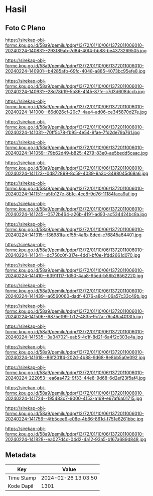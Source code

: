 # Hasil

## Foto C Plano

https://sirekap-obj-formc.kpu.go.id/58a9/pemilu/pdpr/13/72/01/10/06/1372011006010-20240224-140831--293f89ab-7d84-40f4-bb88-be4373269505.jpg

https://sirekap-obj-formc.kpu.go.id/58a9/pemilu/pdpr/13/72/01/10/06/1372011006010-20240224-140901--b4285afb-69fc-4048-a885-4073bc95efe8.jpg

https://sirekap-obj-formc.kpu.go.id/58a9/pemilu/pdpr/13/72/01/10/06/1372011006010-20240224-140931--28d78b19-5b86-4f45-87fe-c7d3d608dccb.jpg

https://sirekap-obj-formc.kpu.go.id/58a9/pemilu/pdpr/13/72/01/10/06/1372011006010-20240224-141000--66d026cf-20c7-4ae4-ad06-ce345870d27e.jpg

https://sirekap-obj-formc.kpu.go.id/58a9/pemilu/pdpr/13/72/01/10/06/1372011006010-20240224-141031--70ff5c78-fb95-4e54-9fae-7fd2de79a761.jpg

https://sirekap-obj-formc.kpu.go.id/58a9/pemilu/pdpr/13/72/01/10/06/1372011006010-20240224-141059--79b62d49-b825-4279-83e0-ae5bedd5caac.jpg

https://sirekap-obj-formc.kpu.go.id/58a9/pemilu/pdpr/13/72/01/10/06/1372011006010-20240224-141123--0d872899-8c59-4039-9a3c-3498045d69a6.jpg

https://sirekap-obj-formc.kpu.go.id/58a9/pemilu/pdpr/13/72/01/10/06/1372011006010-20240224-141151--a5fb127e-8b1c-4cc8-9d76-11184faca9af.jpg

https://sirekap-obj-formc.kpu.go.id/58a9/pemilu/pdpr/13/72/01/10/06/1372011006010-20240224-141245--0572b464-a26b-4191-ad93-ac534424bc8a.jpg

https://sirekap-obj-formc.kpu.go.id/58a9/pemilu/pdpr/13/72/01/10/06/1372011006010-20240224-141315--f36981fa-cf55-4afb-8ded-c76845a64401.jpg

https://sirekap-obj-formc.kpu.go.id/58a9/pemilu/pdpr/13/72/01/10/06/1372011006010-20240224-141341--dc750c0f-317e-4dd1-bf0e-1fdd2661d070.jpg

https://sirekap-obj-formc.kpu.go.id/58a9/pemilu/pdpr/13/72/01/10/06/1372011006010-20240224-141410--6391f117-1d50-4aa8-95ed-b56b28562220.jpg

https://sirekap-obj-formc.kpu.go.id/58a9/pemilu/pdpr/13/72/01/10/06/1372011006010-20240224-141439--a6560060-dadf-4076-a8c4-06a57c33c49b.jpg

https://sirekap-obj-formc.kpu.go.id/58a9/pemilu/pdpr/13/72/01/10/06/1372011006010-20240224-141506--6875ef99-f7f2-4835-9c2a-76c49a4013f5.jpg

https://sirekap-obj-formc.kpu.go.id/58a9/pemilu/pdpr/13/72/01/10/06/1372011006010-20240224-141535--3a347021-eab5-4c1f-8d21-6a4f2c303e4a.jpg

https://sirekap-obj-formc.kpu.go.id/58a9/pemilu/pdpr/13/72/01/10/06/1372011006010-20240224-141618--86f201f4-202d-4b88-9d68-8e8bb5a0e092.jpg

https://sirekap-obj-formc.kpu.go.id/58a9/pemilu/pdpr/13/72/01/10/06/1372011006010-20240224-222053--ea6aa472-9f33-44e8-9d68-6d2ef23f5af4.jpg

https://sirekap-obj-formc.kpu.go.id/58a9/pemilu/pdpr/13/72/01/10/06/1372011006010-20240224-141724--195483c7-9000-4153-a169-e67af6a01715.jpg

https://sirekap-obj-formc.kpu.go.id/58a9/pemilu/pdpr/13/72/01/10/06/1372011006010-20240224-141756--4fb5cee6-e08e-4b66-861d-f751e6261bbc.jpg

https://sirekap-obj-formc.kpu.go.id/58a9/pemilu/pdpr/13/72/01/10/06/1372011006010-20240224-141828--ea027d4d-04d2-4a12-93a5-b167a689d848.jpg


## Metadata

| Key        | Value               |
| ---------- | ------------------- |
| Time Stamp | 2024-02-26 13:03:50 |
| Kode Dapil | 1301                |



